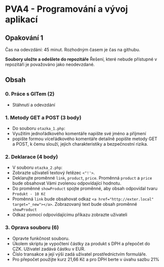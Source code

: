 # PVA4 - Programování a vývoj aplikací
## Opakování 1

Čas na odevzdání: 45 minut. Rozhodným časem je čas na githubu.

**Soubory uložte a odešlete do repozitáře**
Řešení, které nebude přístupné v repozitáři je považováno jako neodevzdané.

## Obsah

### 0. Práce s GITem (2)
* Stáhnutí a odevzdání

### 1. Metody GET a POST (3 body)
* Do souboru `otazka_1.php`:
* Využitím jednořádkového komentáře napište své jméno a příjmení
* popište formou víceřádkového komentáře detailně popište metody GET a POST, k čemu slouží, jejich charakteristiky a bezpečnostní rizika.



### 2. Deklarace (4 body)
* V souboru `otazka_2.php`:
* Zobrazte uživateli textový řetězec `<"!'>`.
* Deklarujte proměnné `link`, `product`, `price`. Proměnná `product` a `price` bude obsahovat Vámi zvolenou odpovídající hodnotu.
* Do proměnné `showProduct` spojte  proměnné, aby obsah odpovídal tvaru `Produkt - 10 Kč`
* Proměnná `link` bude obsahovat odkaz `<a href="http://exter.local" target="_new"></a>`. Zobrazovaný text bude obsah proměnné `showProduct`
* Odkaz pomocí odpovídajícímu příkazu zobrazte uživateli


### 3. Oprava souboru (6)
* Opravte funkčnost souboru. 
* Úkolem skriptu je vypočtení částky za produkt s DPH a přepočet do CZK. Uživatel zadává částku v EUR.
* Číslo transakce a její výši zadá uživatel prostřednictvím formuláře.
* Pro přepočet použijte kurz 21,66 Kč a pro DPH berte v úvahu sazbu 21%

